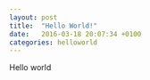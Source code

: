 ```yaml
---
layout: post
title:  "Hello World!"
date:   2016-03-18 20:07:34 +0100
categories: helloworld 
---
```

Hello world

